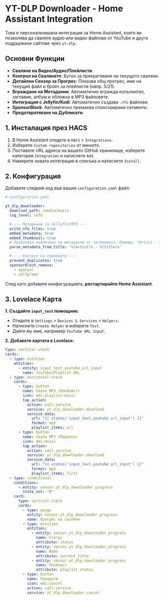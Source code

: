 # YT-DLP Downloader - Home Assistant Integration

Това е персонализирана интеграция за Home Assistant, която ви позволява да сваляте аудио или видео файлове от YouTube и други поддържани сайтове чрез `yt-dlp`.

## Основни Функции

*   **Сваляне на Видео/Аудио/Плейлисти**.
*   **Контрол на Свалянето**: Бутон за прекратяване на текущото сваляне.
*   **Детайлен Сензор за Прогрес**: Показва общ прогрес, име на текущия файл и брояч за плейлисти (напр. 5/21).
*   **Вграждане на Метаданни**: Автоматично вгражда изпълнител, заглавие, албум и обложка в MP3 файловете.
*   **Интеграция с Jellyfin/Kodi**: Автоматично създава `.nfo` файлове.
*   **SponsorBlock**: Автоматично премахва спонсорирани сегменти.
*   **Предотвратяване на Дубликати**.

## 1. Инсталация през HACS

1.  В Home Assistant отидете в `HACS` > `Integrations`.
2.  Изберете `Custom repositories` от менюто.
3.  Поставете URL адреса на вашето GitHub хранилище, изберете категория `Integration` и натиснете `Add`.
4.  Намерете новата интеграция в списъка и натиснете `Install`.

## 2. Конфигурация

Добавете следния код във вашия `configuration.yaml` файл:

```yaml
# configuration.yaml

yt_dlp_downloader:
  download_path: /media/music
  log_level: info

  # --- Метаданни за Jellyfin/MP3 ---
  write_nfo_files: true
  embed_metadata: true
  embed_thumbnail: true
  # Позволява извличане на метаданни от заглавието. Пример: "Artist - Title"
  parse_metadata_from_title: '%(artist)s - %(title)s'

  # --- Контрол на свалянето ---
  prevent_duplicates: true
  sponsorblock_remove:
    - sponsor
    - selfpromo
```

След като добавите конфигурацията, **рестартирайте Home Assistant**.

## 3. Lovelace Карта

**1. Създайте `input_text` помощник:**
*   Отидете в `Settings` > `Devices & Services` > `Helpers`.
*   Натиснете `Create Helper` и изберете `Text`.
*   Дайте му име, например `YouTube URL Input`.

**2. Добавете картата в Lovelace:**

```yaml
type: vertical-stack
cards:
  - type: entities
    entities:
      - entity: input_text.youtube_url_input
        name: YouTube/Playlist URL
  - type: horizontal-stack
    cards:
      - type: button
        name: Свали MP3 (Плейлист)
        icon: mdi:playlist-music
        tap_action:
          action: call-service
          service: yt_dlp_downloader.download
          service_data:
            url: "{{ states('input_text.youtube_url_input') }}"
            format: mp3
            playlist_items: all
      - type: button
        name: Свали MP3 (Първата)
        icon: mdi:music
        tap_action:
          action: call-service
          service: yt_dlp_downloader.download
          service_data:
            url: "{{ states('input_text.youtube_url_input') }}"
            format: mp3
            playlist_items: first
  - type: conditional
    conditions:
      - entity: sensor.yt_dlp_downloader_progress
        state_not: "0"
    card:
      type: vertical-stack
      cards:
        - type: gauge
          entity: sensor.yt_dlp_downloader_progress
          name: Прогрес на сваляне
        - type: entities
          entities:
            - entity: sensor.yt_dlp_downloader_progress
              name: Статус
              attribute: status
            - entity: sensor.yt_dlp_downloader_progress
              name: Файл
              attribute: current_title
            - entity: sensor.yt_dlp_downloader_progress
              name: Плейлист
              attribute: playlist_status
        - type: button
          name: Прекрати
          icon: mdi:cancel
          action: call-service
          service: yt_dlp_downloader.cancel
```